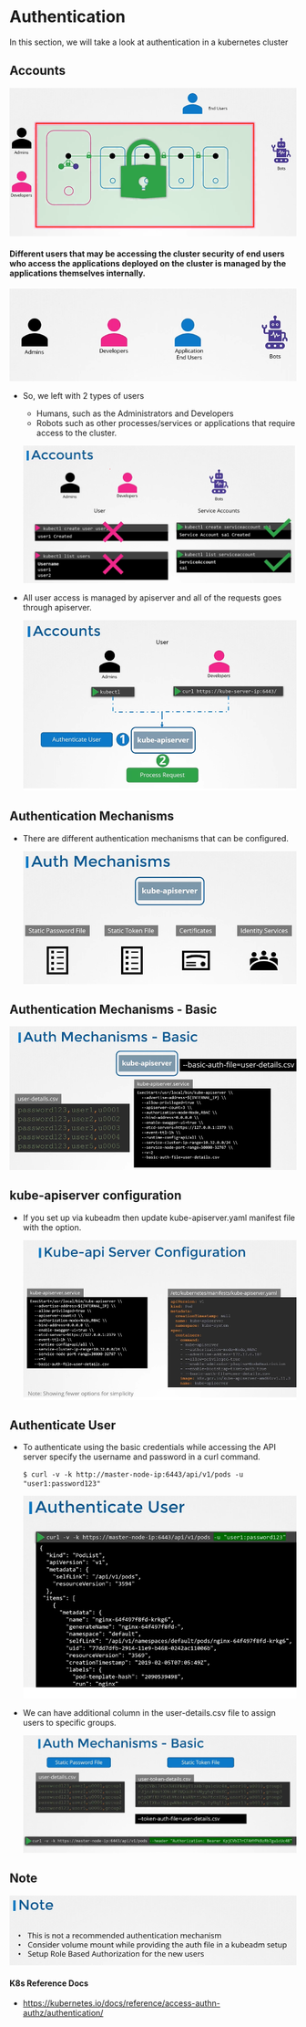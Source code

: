 # Authentication
  
In this section, we will take a look at authentication in a kubernetes cluster

## Accounts

  ![auth1](../images/auth1.PNG)
  
#### Different users that may be accessing the cluster security of end users who access the applications deployed on the cluster is managed by the applications themselves internally.

 ![acc1](../images/acc1.PNG)
 
- So, we left with 2 types of users
  - Humans, such as the Administrators and Developers
  - Robots such as other processes/services or applications that require access to the cluster.
  

  ![acc2](../images/acc2.PNG)
  
- All user access is managed by apiserver and all of the requests goes through apiserver.
 
  ![acc3](../images/acc3.PNG)
  
## Authentication Mechanisms
- There are different authentication mechanisms that can be configured.

  ![auth2](../images/auth2.PNG)
  
## Authentication Mechanisms - Basic
  
  ![auth3](../images/auth3.PNG)
  
## kube-apiserver configuration
- If you set up via kubeadm then update kube-apiserver.yaml manifest file with the option.
  
  ![auth4](../images/auth4.PNG)
  
## Authenticate User

- To authenticate using the basic credentials while accessing the API server specify the username and password in a curl command.
  ```
  $ curl -v -k http://master-node-ip:6443/api/v1/pods -u "user1:password123"
  ```
  ![auth5](../images/auth5.PNG)
  
- We can have additional column in the user-details.csv file to assign users to specific groups.

  ![auth6](../images/auth6.PNG)
  
## Note
 
 ![note](../images/note.PNG)
  
  
#### K8s Reference Docs
- https://kubernetes.io/docs/reference/access-authn-authz/authentication/ 
  
  
